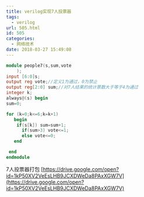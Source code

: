 ```yaml
---
title: verilog实现7人投票器
tags:
  - verilog
url: 505.html
id: 505
categories:
  - 网络技术
date: 2018-03-27 15:49:08
---
```


```verilog
module people7(s,sum,vote
    );
input [6:0]s;
output reg vote;//定义1为通过，0为禁止
output reg[2:0] sum;//对7人结果的统计票数大于等于4为通过
integer k;
always@(s) begin
sum=0;

for (k=0;k<=6;k=k+1)
   begin
	if(s[k]) sum=sum+1;
	  if(sum>3) vote<=1;
	  else vote<=0;
   end

 end
endmodule   
```

<!--more-->

7人投票器打包 [https://drive.google.com/open?id=1kP50XV2VeEsLHB9JCXDWeDa8PAxXGW7V](https://drive.google.com/open?id=1kP50XV2VeEsLHB9JCXDWeDa8PAxXGW7V)